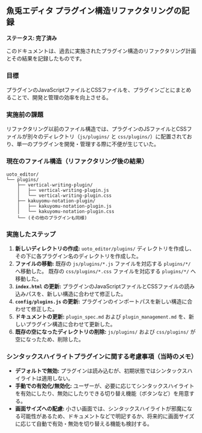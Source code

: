## 魚兎エディタ プラグイン構造リファクタリングの記録

**ステータス: 完了済み**

このドキュメントは、過去に実施されたプラグイン構造のリファクタリング計画とその結果を記録したものです。

### 目標
プラグインのJavaScriptファイルとCSSファイルを、プラグインごとにまとめることで、開発と管理の効率を向上させる。

### 実施前の課題
リファクタリング以前のファイル構造では、プラグインのJSファイルとCSSファイルが別々のディレクトリ（`js/plugins/` と `css/plugins/`）に配置されており、単一のプラグインを開発・管理する際に不便が生じていた。

### 現在のファイル構造（リファクタリング後の結果）
```
uoto_editor/
└── plugins/
    ├── vertical-writing-plugin/
    │   ├── vertical-writing-plugin.js
    │   └── vertical-writing-plugin.css
    ├── kakuyomu-notation-plugin/
    │   ├── kakuyomu-notation-plugin.js
    │   └── kakuyomu-notation-plugin.css
    └── (その他のプラグインも同様)
```

### 実施したステップ

1.  **新しいディレクトリの作成:**
    `uoto_editor/plugins/` ディレクトリを作成し、その下に各プラグイン名のディレクトリを作成した。
2.  **ファイルの移動:**
    既存の `js/plugins/*.js` ファイルを対応する `plugins/*/` へ移動した。
    既存の `css/plugins/*.css` ファイルを対応する `plugins/*/` へ移動した。
3.  **`index.html` の更新:**
    プラグインのJavaScriptファイルとCSSファイルの読み込みパスを、新しい構造に合わせて修正した。
4.  **`config/plugins.js` の更新:**
    プラグインのインポートパスを新しい構造に合わせて修正した。
5.  **ドキュメントの更新:**
    `plugin_spec.md` および `plugin_management.md` を、新しいプラグイン構造に合わせて更新した。
6.  **既存の空になったディレクトリの削除:**
    `js/plugins/` および `css/plugins/` が空になったため、削除した。

### シンタックスハイライトプラグインに関する考慮事項（当時のメモ）

*   **デフォルトで無効:** プラグインは読み込むが、初期状態ではシンタックスハイライトは適用しない。
*   **手動での有効化/無効化:** ユーザーが、必要に応じてシンタックスハイライトを有効にしたり、無効にしたりできる切り替え機能（ボタンなど）を用意する。
*   **画面サイズへの配慮:** 小さい画面では、シンタックスハイライトが邪魔になる可能性があるため、ドキュメントなどで明記するか、将来的に画面サイズに応じて自動で有効・無効を切り替える機能も検討する。
